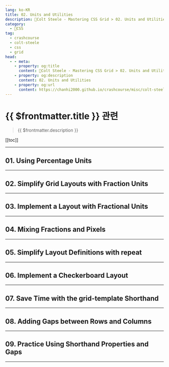 ```yaml
---
lang: ko-KR
title: 02. Units and Utilities
description: 🎨Colt Steele - Mastering CSS Grid > 02. Units and Utilities
category:
  - 🎨CSS
tag: 
  - crashcourse
  - colt-steele
  - css
  - grid
head:
  - - meta:
    - property: og:title
      content: 🎨Colt Steele - Mastering CSS Grid > 02. Units and Utilities
    - property: og:description
      content: 02. Units and Utilities
    - property: og:url
      content: https://chanhi2000.github.io/crashcourse/misc/colt-steele-mastering-css-grid/02-units-and-utilities.html
---
```


# {{ $frontmatter.title }} 관련

> {{ $frontmatter.description }}

[[toc]]

---

## 01. Using Percentage Units

---

## 02. Simplify Grid Layouts with Fraction Units

---

## 03. Implement a Layout with Fractional Units

---

## 04. Mixing Fractions and Pixels

---

## 05. Simplify Layout Definitions with repeat

---

## 06. Implement a Checkerboard Layout

---

## 07. Save Time with the grid-template Shorthand

---

## 08. Adding Gaps between Rows and Columns

---

## 09. Practice Using Shorthand Properties and Gaps

---


<TagLinks />